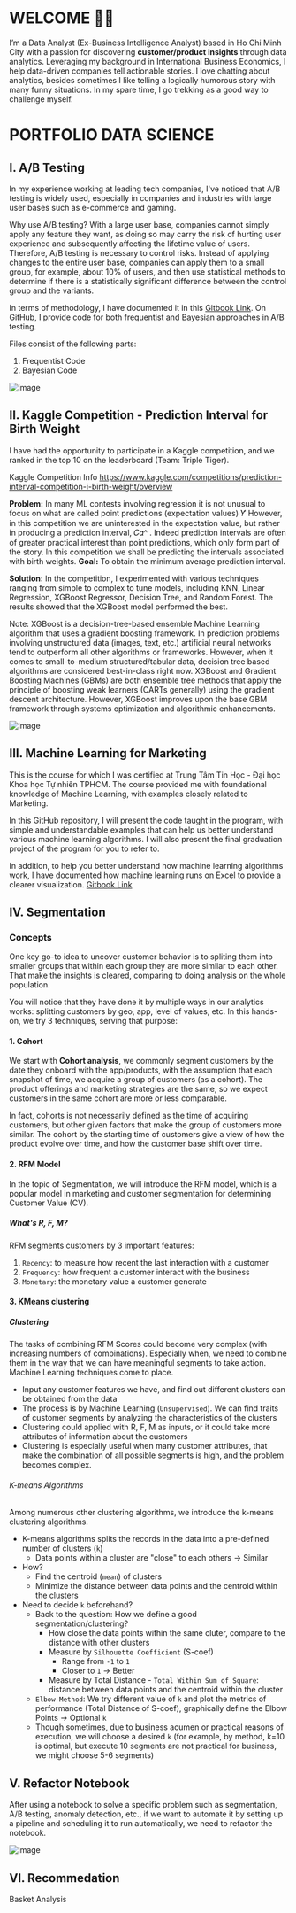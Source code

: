 # WELCOME 👋🏼

I’m a Data Analyst (Ex-Business Intelligence Analyst) based in Ho Chi Minh City with a passion for discovering **customer/product insights** through data analytics. Leveraging my background in International Business Economics, I help data-driven companies tell actionable stories. I love chatting about analytics, besides sometimes I like telling a logically humorous story with many funny situations. In my spare time, I go trekking as a good way to challenge myself. 

# PORTFOLIO DATA SCIENCE 
## I. A/B Testing

In my experience working at leading tech companies, I've noticed that A/B testing is widely used, especially in companies and industries with large user bases such as e-commerce and gaming.

Why use A/B testing? With a large user base, companies cannot simply apply any feature they want, as doing so may carry the risk of hurting user experience and subsequently affecting the lifetime value of users. Therefore, A/B testing is necessary to control risks. Instead of applying changes to the entire user base, companies can apply them to a small group, for example, about 10% of users, and then use statistical methods to determine if there is a statistically significant difference between the control group and the variants.

In terms of methodology, I have documented it in this [Gitbook Link](https://app.gitbook.com/o/VfRPaxLWrwVO1zxPDj2s/s/iggGa4mab2uKFxO1Zj5M/). On GitHub, I provide code for both frequentist and Bayesian approaches in A/B testing.

Files consist of the following parts:
1. Frequentist Code
2. Bayesian Code

![image](https://github.com/nguyentrituan/portfolio_data_science/assets/121095339/59bb93a6-e043-41b7-ba45-e98128be6b99)


## II. Kaggle Competition - Prediction Interval for Birth Weight

I have had the opportunity to participate in a Kaggle competition, and we ranked in the top 10 on the leaderboard (Team: Triple Tiger).

Kaggle Competition Info https://www.kaggle.com/competitions/prediction-interval-competition-i-birth-weight/overview

**Problem:** 
In many ML contests involving regression it is not unusual to focus on what are called point predictions (expectation values) 𝑌̂  However, in this competition we are uninterested in the expectation value, but rather in producing a prediction interval, 𝐶𝛼^ . Indeed prediction intervals are often of greater practical interest than point predictions, which only form part of the story. In this competition we shall be predicting the intervals associated with birth weights.
**Goal:** To obtain the minimum average prediction interval.

**Solution:**
In the competition, I experimented with various techniques ranging from simple to complex to tune models, including KNN, Linear Regression, XGBoost Regressor, Decision Tree, and Random Forest. The results showed that the XGBoost model performed the best.

Note:
XGBoost is a decision-tree-based ensemble Machine Learning algorithm that uses a gradient boosting framework. In prediction problems involving unstructured data (images, text, etc.) artificial neural networks tend to outperform all other algorithms or frameworks. However, when it comes to small-to-medium structured/tabular data, decision tree based algorithms are considered best-in-class right now. XGBoost and Gradient Boosting Machines (GBMs) are both ensemble tree methods that apply the principle of boosting weak learners (CARTs generally) using the gradient descent architecture. However, XGBoost improves upon the base GBM framework through systems optimization and algorithmic enhancements.

![image](https://github.com/nguyentrituan/portfolio_data_science/assets/121095339/e17796bd-3fc9-48fc-bd90-fbfedf4a7793)


## III. Machine Learning for Marketing

This is the course for which I was certified at Trung Tâm Tin Học - Đại học Khoa học Tự nhiên TPHCM. The course provided me with foundational knowledge of Machine Learning, with examples closely related to Marketing.

In this GitHub repository, I will present the code taught in the program, with simple and understandable examples that can help us better understand various machine learning algorithms. I will also present the final graduation project of the program for you to refer to.

In addition, to help you better understand how machine learning algorithms work, I have documented how machine learning runs on Excel to provide a clearer visualization. [Gitbook Link](https://app.gitbook.com/o/VfRPaxLWrwVO1zxPDj2s/s/ig7BlfmYLvYH7dyApFR1/)


## IV. Segmentation

### Concepts

One key go-to idea to uncover customer behavior is to spliting them into smaller groups that within each group they are more similar to each other.
That make the insights is cleared, comparing to doing analysis on the whole population. 

You will notice that they have done it by multiple ways in our analytics works: splitting customers by geo, app, level of values, etc.
In this hands-on, we try 3 techniques, serving that purpose: 

#### 1. Cohort

We start with **Cohort analysis**, we commonly segment customers by the date they onboard with the app/products, 
with the assumption that each snapshot of time, we acquire a group of customers (as a cohort). 
The product offerings and marketing strategies are the same, so we expect customers in the same cohort are more or less comparable. 

In fact, cohorts is not necessarily defined as the time of acquiring customers, but other given factors that make the group of customers more similar.
The cohort by the starting time of customers give a view of how the product evolve over time, and how the customer base shift over time.
 

#### 2. RFM Model

In the topic of Segmentation, we will introduce the RFM model, which is a popular model in marketing and customer segmentation for determining Customer Value (CV).


##### What's R, F, M?

RFM segments customers by 3 important features:

1. `Recency`: to measure how recent the last interaction with a customer
2. `Frequency`: how frequent a customer interact with the business
3. `Monetary`: the monetary value a customer generate

#### 3. KMeans clustering

##### Clustering

The tasks of combining RFM Scores could become very complex (with increasing numbers of combinations). Especially when, we need to combine them in the way that we can have meaningful segments to take action. Machine Learning techniques come to place. 

- Input any customer features we have, and find out different clusters can be obtained from the data
- The process is by Machine Learning (`Unsupervised`). We can find traits of customer segments by analyzing the characteristics of the clusters
- Clustering could applied with R, F, M as inputs, or it could take more attributes of information about the customers
- Clustering is especially useful when many customer attributes, that make the combination of all possible segments is high, and the problem becomes complex.

###### K-means Algorithms
Among numerous other clustering algorithms, we introduce the k-means clustering algorithms.

- K-means algorithms splits the records in the data into a pre-defined number of clusters (`k`)
	- Data points within a cluster are "close" to each others -> Similar
- How? 
	- Find the centroid (`mean`) of clusters
	- Minimize the distance between data points and the centroid within the clusters
- Need to decide `k` beforehand?
	- Back to the question: How we define a good segmentation/clustering?
		- How close the data points within the same cluter, compare to the distance with other clusters
		- Measure by `Silhouette Coefficient` (S-coef)
			- Range from `-1` to `1`
			- Closer to `1` -> Better
		- Measure by Total Distance - `Total Within Sum of Square`: distance between data points and the centroid within the cluster
	- `Elbow Method`: We try different value of `k` and plot the metrics of performance (Total Distance of S-coef), graphically define the Elbow Points -> Optional `k`
	- Though sometimes, due to business acumen or practical reasons of execution, we will choose a desired `k` (for example, by method, k=10 is optimal, but execute 10 segments are not practical for business, we might choose 5-6 segments)

## V. Refactor Notebook

After using a notebook to solve a specific problem such as segmentation, A/B testing, anomaly detection, etc., if we want to automate it by setting up a pipeline and scheduling it to run automatically, we need to refactor the notebook.

![image](https://github.com/nguyentrituan/portfolio_data_science/assets/121095339/6b42efcd-60fe-4af7-87b3-3a0a8404fdff)

## VI. Recommedation

Basket Analysis

   



